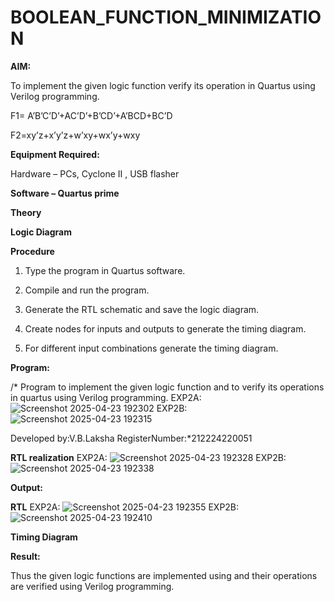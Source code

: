 # BOOLEAN_FUNCTION_MINIMIZATION

**AIM:**

To implement the given logic function verify its operation in Quartus using Verilog programming.

F1= A’B’C’D’+AC’D’+B’CD’+A’BCD+BC’D 

F2=xy’z+x’y’z+w’xy+wx’y+wxy

**Equipment Required:**

Hardware – PCs, Cyclone II , USB flasher

**Software – Quartus prime**

**Theory**

**Logic Diagram**

**Procedure**

1.	Type the program in Quartus software.

2.	Compile and run the program.

3.	Generate the RTL schematic and save the logic diagram.

4.	Create nodes for inputs and outputs to generate the timing diagram.

5.	For different input combinations generate the timing diagram.


**Program:**

/* Program to implement the given logic function and to verify its operations in quartus using Verilog programming. EXP2A:
![Screenshot 2025-04-23 192302](https://github.com/user-attachments/assets/c8442a7b-ee48-441f-919f-e102f868ace8)
EXP2B:
![Screenshot 2025-04-23 192315](https://github.com/user-attachments/assets/2cfa2856-9811-49bc-bee1-cdd4005031b6)


Developed by:V.B.Laksha RegisterNumber:*212224220051


**RTL realization**
EXP2A:
![Screenshot 2025-04-23 192328](https://github.com/user-attachments/assets/e2bdefa5-d642-4b9e-a696-b148f85a3590)
EXP2B:
![Screenshot 2025-04-23 192338](https://github.com/user-attachments/assets/50fc22c6-f216-4db5-be1a-64191459dae4)



**Output:**

**RTL**
EXP2A:
![Screenshot 2025-04-23 192355](https://github.com/user-attachments/assets/e2a5f97c-c5a9-42c3-ac8b-1db62fd1d838)
EXP2B:
![Screenshot 2025-04-23 192410](https://github.com/user-attachments/assets/87ca6f3e-6c70-4a1b-927d-73e51e3bd172)


**Timing Diagram**

**Result:**

Thus the given logic functions are implemented using and their operations are verified using Verilog programming.

